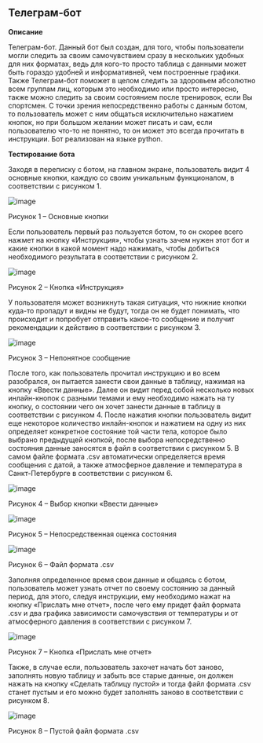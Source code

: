 ## Телеграм-бот
**Описание**

Телеграм-бот. Данный бот был создан, для того, чтобы пользователи могли следить за своим самочувствием сразу в нескольких удобных для них форматах, ведь для кого-то просто таблица с данными может быть гораздо удобней и информативней, чем построенные графики. Также Телеграм-бот поможет в целом следить за здоровьем абсолютно всем группам лиц, которым это необходимо или просто интересно, также можно следить за своим состоянием после тренировок, если Вы спортсмен. С точки зрения непосредственно работы с данным ботом, то пользователь может с ним общаться исключительно нажатием кнопок, но при большом желании может писать и сам, если пользователю что-то не понятно, то он может это всегда прочитать в инструкции. Бот реализован на языке python.

**Тестирование бота**

Заходя в переписку с ботом, на главном экране, пользователь видит 4 основные кнопки, каждую со своим уникальным функционалом, в соответствии с рисунком 1.
 
 ![image](https://user-images.githubusercontent.com/75118943/178711836-783905e6-75df-429d-8ee9-bb87fa473928.png)

Рисунок 1 – Основные кнопки

Если пользователь первый раз пользуется ботом, то он скорее всего нажмет на кнопку «Инструкция», чтобы узнать зачем нужен этот бот и какие кнопки в какой момент надо нажимать, чтобы добиться необходимого результата в соответствии с рисунком 2.
 
 ![image](https://user-images.githubusercontent.com/75118943/178711763-3bea5009-ea87-4d61-84ae-de8f9f1d3b04.png)

Рисунок 2 – Кнопка «Инструкция»

У пользователя может возникнуть такая ситуация, что нижние кнопки куда-то пропадут и видны не будут, тогда он не будет понимать, что происходит и попробует отправить какое-то сообщение и получит рекомендации к действию в соответствии с рисунком 3.
 
 ![image](https://user-images.githubusercontent.com/75118943/178711483-91ba1275-546d-4991-8fa2-1e61f9c1239b.png)
 
Рисунок 3 – Непонятное сообщение

После того, как пользователь прочитал инструкцию и во всем разобрался, он пытается занести свои данные в таблицу, нажимая на кнопку «Ввести данные». Далее он видит перед собой несколько новых инлайн-кнопок с разными темами и ему необходимо нажать на ту кнопку, о состоянии чего он хочет занести данные в таблицу в соответствии с рисунком 4. После нажатия кнопки пользователь видит еще некоторое количество инлайн-кнопок и нажатием на одну из них определяет конкретное состояние той части тела, которое было выбрано предыдущей кнопкой, после выбора непосредственно состояния данные заносятся в файл в соответствии с рисунком 5. В самом файле формата .csv автоматически определяется время сообщения с датой, а также атмосферное давление и температура в Санкт-Петербурге в соответствии с рисунком 6.
 
 ![image](https://user-images.githubusercontent.com/75118943/178711317-3a412cb1-7b6b-41be-99fb-9c44f077da08.png)
 
Рисунок 4 – Выбор кнопки «Ввести данные»
 
 ![image](https://user-images.githubusercontent.com/75118943/178711272-a527180b-a677-46af-8137-57469c3138eb.png)
 
Рисунок 5 – Непосредственная оценка состояния
 
 ![image](https://user-images.githubusercontent.com/75118943/178709938-7b27f4dc-564e-43c3-9f5f-d0ff32d8572c.png)
 
Рисунок 6 – Файл формата .csv

Заполняя определенное время свои данные и общаясь с ботом, пользователь может узнать отчет по своему состоянию за данный период, для этого, следуя инструкции, ему необходимо нажат на кнопку «Прислать мне отчет», после чего ему придет файл формата .csv и два графика зависимости самочувствия от температуры и от атмосферного давления в соответствии с рисунком 7.

 ![image](https://user-images.githubusercontent.com/75118943/178710166-04f51c1e-3fb1-4b66-a3cb-41a0e2dffeeb.png)
 
Рисунок 7 – Кнопка «Прислать мне отчет»

Также, в случае если, пользователь захочет начать бот заново, заполнять новую таблицу и забыть все старые данные, он должен нажать на кнопку «Сделать таблицу пустой» и тогда файл формата .csv станет пустым и его можно будет заполнять заново в соответствии с рисунком 8.

![image](https://user-images.githubusercontent.com/75118943/178709485-ef13766b-9451-4a67-b556-cb9fcaeac14f.png)

Рисунок 8 – Пустой файл формата .csv
